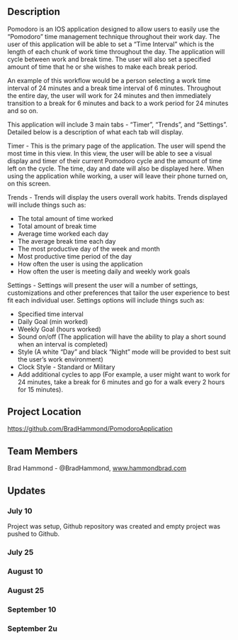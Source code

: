 # <PROJECT NAME>

## Description

Pomodoro is an IOS application designed to allow users to easily use the “Pomodoro” time management technique throughout their work day.  The user of this application will be able to set a “Time Interval” which is the length of each chunk of work time throughout the day.  The application will cycle between work and break time.  The user will also set a specified amount of time that he or she wishes to make each break period.

An example of this workflow would be a person selecting a work time interval of 24 minutes and a break time interval of 6 minutes.  Throughout the entire day, the user will work for 24 minutes and then immediately transition to a break for 6 minutes and back to a work period for 24 minutes and so on.

This application will include 3 main tabs - “Timer”, “Trends”, and “Settings”.  Detailed below is a description of what each tab will display.

Timer - This is the primary page of the application.  The user will spend the most time in this view.  In this view, the user will be able to see a visual display and timer of their current Pomodoro cycle and the amount of time left on the cycle.  The time, day and date will also be displayed here.  When using the application while working, a user will leave their phone turned on, on this screen.

Trends - Trends will display the users overall work habits.  Trends displayed will include things such as:

- The total amount of time worked
- Total amount of break time 
- Average time worked each day 
- The average break time each day 
- The most productive day of the week and month 
- Most productive time period of the day 
- How often the user is using the application
- How often the user is meeting daily and weekly work goals

Settings - Settings will present the user will a number of settings, customizations and other preferences that tailor the user experience to best fit each individual user.  Settings options will include things such as:

- Specified time interval
- Daily Goal (min worked)
- Weekly Goal (hours worked)
- Sound on/off (The application will have the ability to play a short sound when an interval is completed)
- Style (A white “Day” and black “Night” mode will be provided to best suit the user’s work environment)
- Clock Style - Standard or Military
- Add additional cycles to app (For example, a user might want to work for 24 minutes, take a break for 6 minutes and go for a walk every 2 hours for 15 minutes).

## Project Location

https://github.com/BradHammond/PomodoroApplication

## Team Members

Brad Hammond - @BradHammond, www.hammondbrad.com


## Updates


### July 10

Project was setup, Github repository was created and empty project was pushed to Github.

### July 25

### August 10

### August 25

### September 10

### September 2u